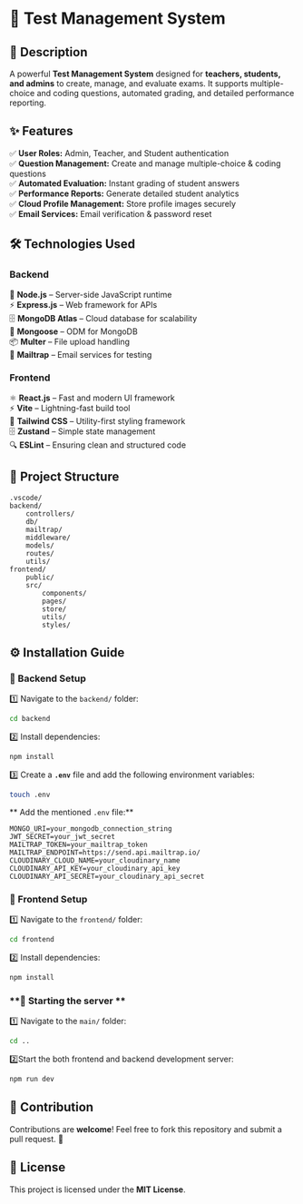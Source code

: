 # **📘 Test Management System**  

## **🚀 Description**  

A powerful **Test Management System** designed for **teachers, students, and admins** to create, manage, and evaluate exams. It supports multiple-choice and coding questions, automated grading, and detailed performance reporting.  

## **✨ Features**  

✅ **User Roles:** Admin, Teacher, and Student authentication  
✅ **Question Management:** Create and manage multiple-choice & coding questions  
✅ **Automated Evaluation:** Instant grading of student answers  
✅ **Performance Reports:** Generate detailed student analytics  
✅ **Cloud Profile Management:** Store profile images securely  
✅ **Email Services:** Email verification & password reset  

## **🛠️ Technologies Used**  

### **Backend**  
🚀 **Node.js** – Server-side JavaScript runtime  
⚡ **Express.js** – Web framework for APIs  
🗄️ **MongoDB Atlas** – Cloud database for scalability  
📂 **Mongoose** – ODM for MongoDB  
📦 **Multer** – File upload handling  
📧 **Mailtrap** – Email services for testing  

### **Frontend**  
⚛️ **React.js** – Fast and modern UI framework  
⚡ **Vite** – Lightning-fast build tool  
🎨 **Tailwind CSS** – Utility-first styling framework  
🗄️ **Zustand** – Simple state management  
🔍 **ESLint** – Ensuring clean and structured code  

## **📁 Project Structure**  

```plaintext
.vscode/
backend/
    controllers/
    db/
    mailtrap/
    middleware/
    models/
    routes/
    utils/
frontend/
    public/
    src/
        components/
        pages/
        store/
        utils/
        styles/
```

## **⚙️ Installation Guide**  

### **🔹 Backend Setup**  

1️⃣ Navigate to the `backend/` folder:  
   ```sh
   cd backend
   ```  
2️⃣ Install dependencies:  
   ```sh
   npm install
   ```  
3️⃣ Create a **`.env`** file and add the following environment variables:  
   ```sh
   touch .env
   ```  
   ** Add the mentioned `.env` file:**  
   ```env
   MONGO_URI=your_mongodb_connection_string
   JWT_SECRET=your_jwt_secret
   MAILTRAP_TOKEN=your_mailtrap_token
   MAILTRAP_ENDPOINT=https://send.api.mailtrap.io/
   CLOUDINARY_CLOUD_NAME=your_cloudinary_name
   CLOUDINARY_API_KEY=your_cloudinary_api_key
   CLOUDINARY_API_SECRET=your_cloudinary_api_secret
   ```  

### **🔹 Frontend Setup**  

1️⃣ Navigate to the `frontend/` folder:  
   ```sh
   cd frontend
   ```  
2️⃣ Install dependencies:  
   ```sh
   npm install
   ```    

### **🔹 Starting the server **

1️⃣ Navigate to the `main/` folder:
   ```sh
   cd ..
   ```
2️⃣Start the both frontend and backend development server:  
   ```sh
   npm run dev
   ```   
## **🤝 Contribution**  

Contributions are **welcome**! Feel free to fork this repository and submit a pull request. 🚀  

## **📜 License**  

This project is licensed under the **MIT License**.  
